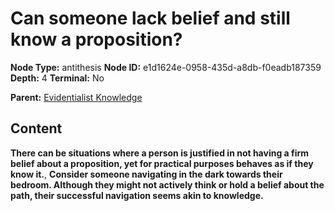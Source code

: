 # Can someone lack belief and still know a proposition?

**Node Type:** antithesis
**Node ID:** e1d1624e-0958-435d-a8db-f0eadb187359
**Depth:** 4
**Terminal:** No

**Parent:** [Evidentialist Knowledge](evidentialist-knowledge-synthesis-7bc70333-bda0-499d-9144-ee5b1e41b165.md)

## Content

**There can be situations where a person is justified in not having a firm belief about a proposition, yet for practical purposes behaves as if they know it.**, **Consider someone navigating in the dark towards their bedroom. Although they might not actively think or hold a belief about the path, their successful navigation seems akin to knowledge.**
